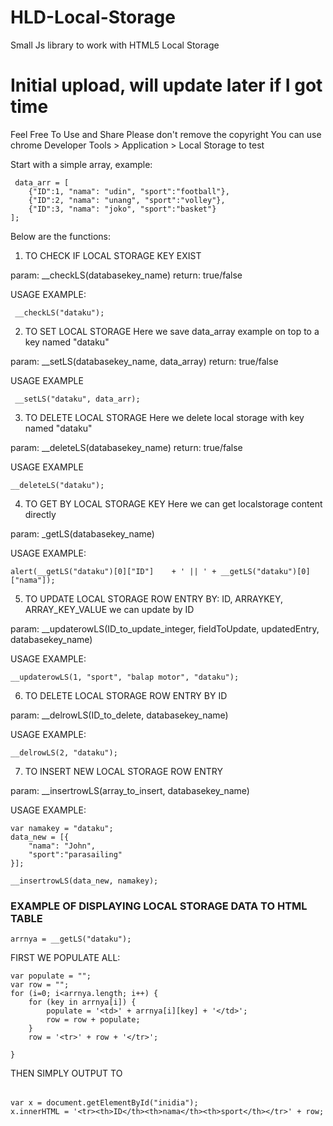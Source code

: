 # HLD-Local-Storage
Small Js library to work with HTML5 Local Storage

# Initial upload, will update later if I got time
Feel Free To Use and Share
Please don't remove the copyright
You can use chrome Developer Tools > Application > Local Storage to test

Start with a simple array, example:

	 data_arr = [
	 	{"ID":1, "nama": "udin", "sport":"football"},
	 	{"ID":2, "nama": "unang", "sport":"volley"},
	 	{"ID":3, "nama": "joko", "sport":"basket"}
	];

Below are the functions:

1) TO CHECK IF LOCAL STORAGE KEY EXIST

param: __checkLS(databasekey_name)
return: true/false

USAGE EXAMPLE:
			
	 __checkLS("dataku");

2) TO SET LOCAL STORAGE
Here we save data_array example on top to a key named "dataku"

param: __setLS(databasekey_name, data_array)
return: true/false

USAGE EXAMPLE
			
	 __setLS("dataku", data_arr);


3) TO DELETE LOCAL STORAGE
Here we delete local storage with key named "dataku"

param: __deleteLS(databasekey_name)
return: true/false

USAGE EXAMPLE
			 
	__deleteLS("dataku");

4) TO GET BY LOCAL STORAGE KEY
Here we can get localstorage content directly

param: _getLS(databasekey_name)

USAGE EXAMPLE:
			 
	alert(__getLS("dataku")[0]["ID"]	+ ' || ' + __getLS("dataku")[0]["nama"]);

5) TO UPDATE LOCAL STORAGE ROW ENTRY BY: ID, ARRAYKEY, ARRAY_KEY_VALUE
we can update by ID

param: __updaterowLS(ID_to_update_integer, fieldToUpdate, updatedEntry, databasekey_name)

USAGE EXAMPLE:

	__updaterowLS(1, "sport", "balap motor", "dataku");
			
6) TO DELETE LOCAL STORAGE ROW ENTRY BY ID

param: __delrowLS(ID_to_delete, databasekey_name)

USAGE EXAMPLE:
			 
	__delrowLS(2, "dataku");

7) TO INSERT NEW LOCAL STORAGE ROW ENTRY

param: __insertrowLS(array_to_insert, databasekey_name)

USAGE EXAMPLE:

   	var namakey = "dataku";
	data_new = [{
		"nama": "John", 
		"sport":"parasailing"
	}];

   	__insertrowLS(data_new, namakey);


### EXAMPLE OF DISPLAYING LOCAL STORAGE DATA TO HTML TABLE

	arrnya = __getLS("dataku");

FIRST WE POPULATE ALL:
	
 	var populate = "";
	var row = "";
	for (i=0; i<arrnya.length; i++) {
		for (key in arrnya[i]) {
			populate = '<td>' + arrnya[i][key] + '</td>';
			row = row + populate;
		}
		row = '<tr>' + row + '</tr>';
			
	}
				
THEN SIMPLY OUTPUT TO <table id="inidia"></table>

	var x = document.getElementById("inidia");
	x.innerHTML = '<tr><th>ID</th><th>nama</th><th>sport</th></tr>' + row;
